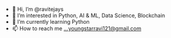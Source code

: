 - 👋 Hi, I’m @ravitejays
- 👀 I’m interested in Python, AI & ML, Data Science, Blockchain
- 🌱 I’m currently learning Python
- 📫 How to reach me ...youngstarravi121@gmail.com

<!---
ravitejays/ravitejays is a ✨ special ✨ repository because its `README.md` (this file) appears on your GitHub profile.
You can click the Preview link to take a look at your changes.
--->
